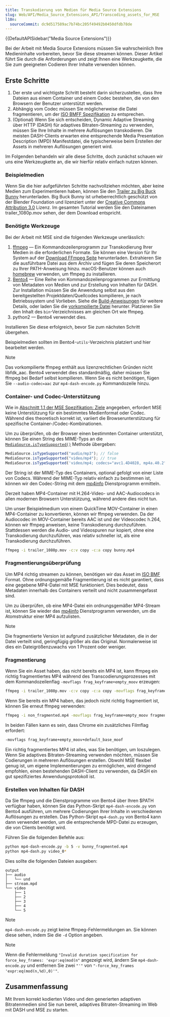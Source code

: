 ```yaml
---
title: Transkodierung von Medien für Media Source Extensions
slug: Web/API/Media_Source_Extensions_API/Transcoding_assets_for_MSE
l10n:
  sourceCommit: dc9d517589ac7b74bc205f49492b0450dfdb78de
---
```


{{DefaultAPISidebar("Media Source Extensions")}}

Bei der Arbeit mit Media Source Extensions müssen Sie wahrscheinlich Ihre Medieninhalte vorbereiten, bevor Sie diese streamen können. Dieser Artikel führt Sie durch die Anforderungen und zeigt Ihnen eine Werkzeugkette, die Sie zum geeigneten Codieren Ihrer Inhalte verwenden können.

## Erste Schritte

1. Der erste und wichtigste Schritt besteht darin sicherzustellen, dass Ihre Dateien aus einem Container und einem Codec bestehen, die von den Browsern der Benutzer unterstützt werden.
2. Abhängig vom Codec müssen Sie möglicherweise die Datei fragmentieren, um der [ISO BMFF Spezifikation](https://w3c.github.io/mse-byte-stream-format-isobmff/) zu entsprechen.
3. (Optional) Wenn Sie sich entscheiden, Dynamic Adaptive Streaming über HTTP (DASH) für adaptives Bitraten-Streaming zu verwenden, müssen Sie Ihre Inhalte in mehrere Auflösungen transkodieren. Die meisten DASH-Clients erwarten eine entsprechende Media Presentation Description (MPD) Manifestdatei, die typischerweise beim Erstellen der Assets in mehreren Auflösungen generiert wird.

Im Folgenden behandeln wir alle diese Schritte, doch zunächst schauen wir uns eine Werkzeugkette an, die wir hierfür relativ einfach nutzen können.

### Beispielmedien

Wenn Sie die hier aufgeführten Schritte nachvollziehen möchten, aber keine Medien zum Experimentieren haben, können Sie den [Trailer zu Big Buck Bunny](https://web.archive.org/web/20161102172252id_/http://video.blendertestbuilds.de/download.php?file=download.blender.org/peach/trailer_1080p.mov) herunterladen. Big Buck Bunny ist urheberrechtlich geschützt von der Blender Foundation und lizenziert unter der [Creative Commons Attribution 3.0](https://creativecommons.org/licenses/by/3.0/) Lizenz. Im gesamten Tutorial werden Sie den Dateinamen trailer_1080p.mov sehen, der dem Download entspricht.

### Benötigte Werkzeuge

Bei der Arbeit mit MSE sind die folgenden Werkzeuge unerlässlich:

1. [ffmpeg](https://ffmpeg.org/) — Ein Kommandozeilenprogramm zur Transkodierung Ihrer Medien in die erforderlichen Formate. Sie können eine Version für Ihr System auf der [Download FFmpeg Seite](https://ffmpeg.org/download.html) herunterladen. Extrahieren Sie die ausführbare Datei aus dem Archiv und fügen Sie deren Speicherort zu Ihrer PATH-Anweisung hinzu. macOS-Benutzer können auch [homebrew](https://brew.sh/) verwenden, um ffmpeg zu installieren.
2. [Bento4](https://github.com/axiomatic-systems/Bento4) — Eine Reihe von Kommandozeilenprogrammen zur Ermittlung von Metadaten von Medien und zur Erstellung von Inhalten für DASH. Zur Installation müssen Sie die Anwendung selbst aus den bereitgestellten Projektdaten/Quellcodes kompilieren, je nach Betriebssystem und Vorlieben. Siehe die [Build-Anweisungen](https://github.com/axiomatic-systems/Bento4#building) für weitere Details, oder laden Sie die [vorkompilierte Datei](https://www.bento4.com/downloads/) herunter. Platzieren Sie den Inhalt des `bin`-Verzeichnisses am gleichen Ort wie ffmpeg.
3. python2 — Bento4 verwendet dies.

Installieren Sie diese erfolgreich, bevor Sie zum nächsten Schritt übergehen.

Beispielmedien sollten im Bento4-`utils`-Verzeichnis platziert und hier bearbeitet werden.

> [!NOTE]
> Das vorkompilierte ffmpeg enthält aus lizenzrechtlichen Gründen nicht libfdk_aac. Bento4 verwendet dies standardmäßig, daher müssen Sie ffmpeg bei Bedarf selbst kompilieren. Wenn Sie es nicht benötigen, fügen Sie `--audio-codec=aac` zur `mp4-dash-encode.py` Kommandozeile hinzu.

### Container- und Codec-Unterstützung

Wie in [Abschnitt 1.1 der MSE Spezifikation: Ziele](https://w3c.github.io/media-source/#goals) angegeben, erfordert MSE keine Unterstützung für ein bestimmtes Medienformat oder Codec. Während dies theoretisch korrekt ist, variiert die Browserunterstützung für spezifische Container-/Codec-Kombinationen.

Um zu überprüfen, ob der Browser einen bestimmten Container unterstützt, können Sie einen String des MIME-Typs an die [`MediaSource.isTypeSupported()`](/de/docs/Web/API/MediaSource/isTypeSupported_static) Methode übergeben:

```js
MediaSource.isTypeSupported("audio/mp3"); // false
MediaSource.isTypeSupported("video/mp4"); // true
MediaSource.isTypeSupported('video/mp4; codecs="avc1.4D4028, mp4a.40.2"'); // true
```

Der String ist der MIME-Typ des Containers, optional gefolgt von einer Liste von Codecs. Während der MIME-Typ relativ einfach zu bestimmen ist, können wir den Codec-String mit dem [mp4info](https://nickdesaulniers.github.io/mp4info/) Dienstprogramm ermitteln.

Derzeit haben MP4-Container mit H.264-Video- und AAC-Audiocodecs in allen modernen Browsern Unterstützung, während andere dies nicht tun.

Um unser Beispielmedium von einem QuickTime MOV-Container in einen MP4-Container zu konvertieren, können wir ffmpeg verwenden. Da der Audiocodec im MOV-Container bereits AAC ist und der Videocodec h.264, können wir ffmpeg anweisen, keine Transkodierung durchzuführen. Stattdessen werden die Audio- und Videospuren nur kopiert, ohne eine Transkodierung durchzuführen, was relativ schneller ist, als eine Transkodierung durchzuführen.

```bash
ffmpeg -i trailer_1080p.mov -c:v copy -c:a copy bunny.mp4
```

### Fragmentierungsüberprüfung

Um MP4 richtig streamen zu können, benötigen wir das Asset im [ISO BMF](https://w3c.github.io/mse-byte-stream-format-isobmff/) Format. Ohne ordnungsgemäße Fragmentierung ist es nicht garantiert, dass eine gegebene MP4-Datei mit MSE funktioniert. Dies bedeutet, dass Metadaten innerhalb des Containers verteilt und nicht zusammengefasst sind.

Um zu überprüfen, ob eine MP4-Datei ein ordnungsgemäßer MP4-Stream ist, können Sie wieder das [mp4info](https://nickdesaulniers.github.io/mp4info/) Dienstprogramm verwenden, um die Atomstruktur einer MP4 aufzulisten.

> [!NOTE]
> Die fragmentierte Version ist aufgrund zusätzlicher Metadaten, die in der Datei verteilt sind, geringfügig größer als das Original. Normalerweise ist dies ein Dateigrößenzuwachs von 1 Prozent oder weniger.

### Fragmentierung

Wenn Sie ein Asset haben, das nicht bereits ein MP4 ist, kann ffmpeg ein richtig fragmentiertes MP4 während des Transcodierungsprozesses mit dem Kommandozeilenflag `-movflags frag_keyframe+empty_moov` erzeugen:

```bash
ffmpeg -i trailer_1080p.mov -c:v copy -c:a copy -movflags frag_keyframe+empty_moov bunny_fragmented.mp4
```

Wenn Sie bereits ein MP4 haben, das jedoch nicht richtig fragmentiert ist, können Sie erneut ffmpeg verwenden:

```bash
ffmpeg -i non_fragmented.mp4 -movflags frag_keyframe+empty_moov fragmented.mp4
```

In beiden Fällen kann es sein, dass Chrome ein zusätzliches Filmflag erfordert:

```bash
-movflags frag_keyframe+empty_moov+default_base_moof
```

Ein richtig fragmentiertes MP4 ist alles, was Sie benötigen, um loszulegen. Wenn Sie adaptives Bitraten-Streaming verwenden möchten, müssen Sie Codierungen in mehreren Auflösungen erstellen. Obwohl MSE flexibel genug ist, um eigene Implementierungen zu ermöglichen, wird dringend empfohlen, einen bestehenden DASH-Client zu verwenden, da DASH ein gut spezifiziertes Anwendungsprotokoll ist.

### Erstellen von Inhalten für DASH

Da Sie ffmpeg und die Dienstprogramme von Bento4 über Ihren $PATH verfügbar haben, können Sie das Python-Skript `mp4-dash-encode.py` von Bento4 ausführen, um mehrere Codierungen Ihrer Inhalte in verschiedenen Auflösungen zu erstellen. Das Python-Skript `mp4-dash.py` von Bento4 kann dann verwendet werden, um die entsprechende MPD-Datei zu erzeugen, die von Clients benötigt wird.

Führen Sie die folgenden Befehle aus:

```bash
python mp4-dash-encode.py -b 5 -v bunny_fragmented.mp4
python mp4-dash.py video_0*
```

Dies sollte die folgenden Dateien ausgeben:

```plain
output
├── audio
│   └── und
├── stream.mpd
└── video
    ├── 1
    ├── 2
    ├── 3
    ├── 4
    └── 5
```

> [!NOTE]
> `mp4-dash-encode.py` zeigt keine ffmpeg-Fehlermeldungen an. Sie können diese sehen, indem Sie die `-d` Option angeben.

> [!NOTE]
> Wenn die Fehlermeldung `"Invalid duration specification for force_key_frames: 'expr:eq(mod(n"` angezeigt wird, ändern Sie `mp4-dash-encode.py` und entfernen Sie zwei `"'"` von `"-force_key_frames 'expr:eq(mod(n,%d),0)'"`.

## Zusammenfassung

Mit Ihrem korrekt kodierten Video und den generierten adaptiven Bitratenmedien sind Sie nun bereit, adaptives Bitraten-Streaming im Web mit DASH und MSE zu starten.

